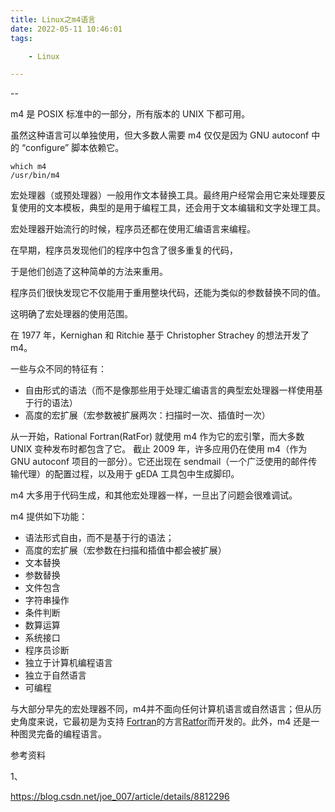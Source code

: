 ```yaml
---
title: Linux之m4语言
date: 2022-05-11 10:46:01
tags:

	- Linux

---
```


--

m4 是 POSIX 标准中的一部分，所有版本的 UNIX 下都可用。

虽然这种语言可以单独使用，但大多数人需要 m4 仅仅是因为 GNU autoconf 中的 “configure” 脚本依赖它。

```
which m4
/usr/bin/m4
```

宏处理器（或预处理器）一般用作文本替换工具。最终用户经常会用它来处理要反复使用的文本模板，典型的是用于编程工具，还会用于文本编辑和文字处理工具。



宏处理器开始流行的时候，程序员还都在使用汇编语言来编程。

在早期，程序员发现他们的程序中包含了很多重复的代码，

于是他们创造了这种简单的方法来重用。

程序员们很快发现它不仅能用于重用整块代码，还能为类似的参数替换不同的值。

这明确了宏处理器的使用范围。

在 1977 年，Kernighan 和 Ritchie 基于 Christopher Strachey 的想法开发了 m4。

一些与众不同的特征有：

- 自由形式的语法（而不是像那些用于处理汇编语言的典型宏处理器一样使用基于行的语法）
- 高度的宏扩展（宏参数被扩展两次：扫描时一次、插值时一次）

从一开始，Rational Fortran(RatFor) 就使用 m4 作为它的宏引擎，而大多数 UNIX 变种发布时都包含了它。 截止 2009 年，许多应用仍在使用 m4（作为 GNU autoconf 项目的一部分）。它还出现在 sendmail（一个广泛使用的邮件传输代理）的配置过程，以及用于 gEDA 工具包中生成脚印。

m4 大多用于代码生成，和其他宏处理器一样，一旦出了问题会很难调试。



m4 提供如下功能：

- 语法形式自由，而不是基于行的语法；
- 高度的宏扩展（宏参数在扫描和插值中都会被扩展）
- 文本替换
- 参数替换
- 文件包含
- 字符串操作
- 条件判断
- 数算运算
- 系统接口
- 程序员诊断
- 独立于计算机编程语言
- 独立于自然语言
- 可编程

与大部分早先的宏处理器不同，m4并不面向任何计算机语言或自然语言；但从历史角度来说，它最初是为支持 [Fortran](http://zh.wikipedia.org/wiki/Fortran)的方言[Ratfor](http://zh.wikipedia.org/w/index.php?title=Ratfor&action=edit&redlink=1)而开发的。此外，m4 还是一种图灵完备的编程语言。

参考资料

1、

https://blog.csdn.net/joe_007/article/details/8812296